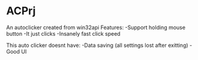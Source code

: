 # ACPrj
An autoclicker created from win32api
Features:
-Support holding mouse button
-It just clicks
-Insanely fast click speed

This auto clicker doesnt have:
-Data saving (all settings lost after exitting)
-Good UI

